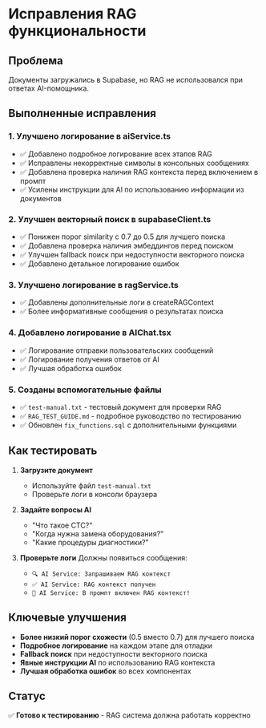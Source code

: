 # Исправления RAG функциональности

## Проблема

Документы загружались в Supabase, но RAG не использовался при ответах AI-помощника.

## Выполненные исправления

### 1. Улучшено логирование в aiService.ts

- ✅ Добавлено подробное логирование всех этапов RAG
- ✅ Исправлены некорректные символы в консольных сообщениях
- ✅ Добавлена проверка наличия RAG контекста перед включением в промпт
- ✅ Усилены инструкции для AI по использованию информации из документов

### 2. Улучшен векторный поиск в supabaseClient.ts

- ✅ Понижен порог similarity с 0.7 до 0.5 для лучшего поиска
- ✅ Добавлена проверка наличия эмбеддингов перед поиском
- ✅ Улучшен fallback поиск при недоступности векторного поиска
- ✅ Добавлено детальное логирование ошибок

### 3. Улучшено логирование в ragService.ts

- ✅ Добавлены дополнительные логи в createRAGContext
- ✅ Более информативные сообщения о результатах поиска

### 4. Добавлено логирование в AIChat.tsx

- ✅ Логирование отправки пользовательских сообщений
- ✅ Логирование получения ответов от AI
- ✅ Лучшая обработка ошибок

### 5. Созданы вспомогательные файлы

- ✅ `test-manual.txt` - тестовый документ для проверки RAG
- ✅ `RAG_TEST_GUIDE.md` - подробное руководство по тестированию
- ✅ Обновлен `fix_functions.sql` с дополнительными функциями

## Как тестировать

1. **Загрузите документ**

   - Используйте файл `test-manual.txt`
   - Проверьте логи в консоли браузера

2. **Задайте вопросы AI**

   - "Что такое CTC?"
   - "Когда нужна замена оборудования?"
   - "Какие процедуры диагностики?"

3. **Проверьте логи**
   Должны появиться сообщения:
   - `🔍 AI Service: Запрашиваем RAG контекст`
   - `✅ AI Service: RAG контекст получен`
   - `🎯 AI Service: В промпт включен RAG контекст!`

## Ключевые улучшения

- **Более низкий порог схожести** (0.5 вместо 0.7) для лучшего поиска
- **Подробное логирование** на каждом этапе для отладки
- **Fallback поиск** при недоступности векторного поиска
- **Явные инструкции AI** по использованию RAG контекста
- **Лучшая обработка ошибок** во всех компонентах

## Статус

✅ **Готово к тестированию** - RAG система должна работать корректно
